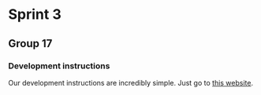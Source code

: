 # Sprint 3

## Group 17

### Development instructions 

Our development instructions are incredibly simple. Just go to [this website](http://ec2-52-23-195-32.compute-1.amazonaws.com/).
